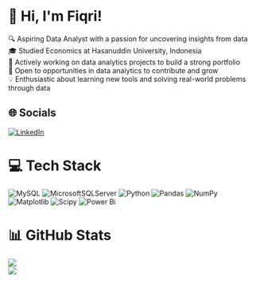 
# 👋 Hi, I'm Fiqri!

🔍 Aspiring Data Analyst with a passion for uncovering insights from data<br>🎓 Studied Economics at Hasanuddin University, Indonesia<br>📂 Actively working on data analytics projects to build a strong portfolio<br>🎯 Open to opportunities in data analytics to contribute and grow<br>💡 Enthusiastic about learning new tools and solving real-world problems through data


## 🌐 Socials
[![LinkedIn](https://img.shields.io/badge/LinkedIn-%230077B5.svg?logo=linkedin&logoColor=white)](https://linkedin.com/in/www.linkedin.com/in/andi-muhammad-fiqri) 

# 💻 Tech Stack
![MySQL](https://img.shields.io/badge/mysql-4479A1.svg?style=flat&logo=mysql&logoColor=white) ![MicrosoftSQLServer](https://img.shields.io/badge/Microsoft%20SQL%20Server-CC2927?style=flat&logo=microsoft%20sql%20server&logoColor=white) ![Python](https://img.shields.io/badge/python-3670A0?style=flat&logo=python&logoColor=ffdd54) ![Pandas](https://img.shields.io/badge/pandas-%23150458.svg?style=flat&logo=pandas&logoColor=white) ![NumPy](https://img.shields.io/badge/numpy-%23013243.svg?style=flat&logo=numpy&logoColor=white) ![Matplotlib](https://img.shields.io/badge/Matplotlib-%23ffffff.svg?style=flat&logo=Matplotlib&logoColor=black) ![Scipy](https://img.shields.io/badge/SciPy-%230C55A5.svg?style=flat&logo=scipy&logoColor=%white) ![Power Bi](https://img.shields.io/badge/power_bi-F2C811?style=flat&logo=powerbi&logoColor=black)   
# 📊 GitHub Stats
![](https://github-readme-stats.vercel.app/api?username=andifiqri&theme=algolia&hide_border=false&include_all_commits=true&count_private=true)<br/>
![](https://github-profile-trophy.vercel.app/?username=andifiqri&theme=algolia&no-frame=false&no-bg=true&margin-w=4)

<!-- Proudly created with GPRM ( https://gprm.itsvg.in ) -->
